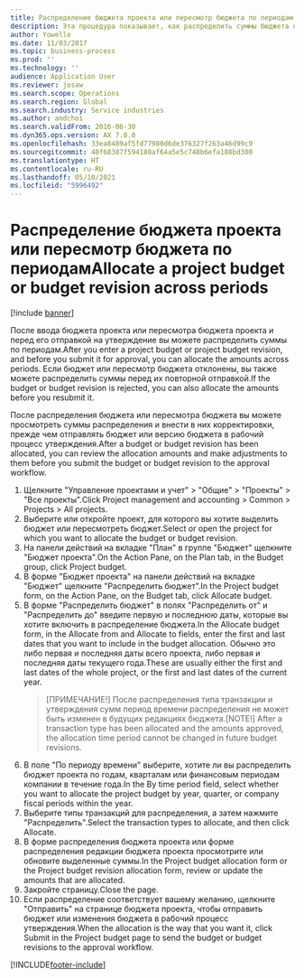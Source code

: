 ```yaml
---
title: Распределение бюджета проекта или пересмотр бюджета по периодам
description: Эта процедура показывает, как распределить суммы бюджета проекта по периодам.
author: Yowelle
ms.date: 11/03/2017
ms.topic: business-process
ms.prod: ''
ms.technology: ''
audience: Application User
ms.reviewer: josaw
ms.search.scope: Operations
ms.search.region: Global
ms.search.industry: Service industries
ms.author: andchoi
ms.search.validFrom: 2016-06-30
ms.dyn365.ops.version: AX 7.0.0
ms.openlocfilehash: 33ea8489af5fd77980d6de376327f263a46d99c9
ms.sourcegitcommit: 40f68387f594180af64a5e5c748b6efa188bd300
ms.translationtype: HT
ms.contentlocale: ru-RU
ms.lasthandoff: 05/10/2021
ms.locfileid: "5996492"
---
```

# <a name="allocate-a-project-budget-or-budget-revision-across-periods"></a><span data-ttu-id="c73ca-103">Распределение бюджета проекта или пересмотр бюджета по периодам</span><span class="sxs-lookup"><span data-stu-id="c73ca-103">Allocate a project budget or budget revision across periods</span></span>

[!include [banner](../../includes/banner.md)]

<span data-ttu-id="c73ca-104">После ввода бюджета проекта или пересмотра бюджета проекта и перед его отправкой на утверждение вы можете распределить суммы по периодам.</span><span class="sxs-lookup"><span data-stu-id="c73ca-104">After you enter a project budget or project budget revision, and before you submit it for approval, you can allocate the amounts across periods.</span></span> <span data-ttu-id="c73ca-105">Если бюджет или пересмотр бюджета отклонены, вы также можете распределить суммы перед их повторной отправкой.</span><span class="sxs-lookup"><span data-stu-id="c73ca-105">If the budget or budget revision is rejected, you can also allocate the amounts before you resubmit it.</span></span> 

<span data-ttu-id="c73ca-106">После распределения бюджета или пересмотра бюджета вы можете просмотреть суммы распределения и внести в них корректировки, прежде чем отправлять бюджет или версию бюджета в рабочий процесс утверждения.</span><span class="sxs-lookup"><span data-stu-id="c73ca-106">After a budget or budget revision has been allocated, you can review the allocation amounts and make adjustments to them before you submit the budget or budget revision to the approval workflow.</span></span> 

1. <span data-ttu-id="c73ca-107">Щелкните "Управление проектами и учет" > "Общие" > "Проекты" > "Все проекты".</span><span class="sxs-lookup"><span data-stu-id="c73ca-107">Click Project management and accounting > Common > Projects > All projects.</span></span> 
2. <span data-ttu-id="c73ca-108">Выберите или откройте проект, для которого вы хотите выделить бюджет или пересмотреть бюджет.</span><span class="sxs-lookup"><span data-stu-id="c73ca-108">Select or open the project for which you want to allocate the budget or budget revision.</span></span> 
3. <span data-ttu-id="c73ca-109">На панели действий на вкладке "План" в группе "Бюджет" щелкните "Бюджет проекта".</span><span class="sxs-lookup"><span data-stu-id="c73ca-109">On the Action Pane, on the Plan tab, in the Budget group, click Project budget.</span></span> 
4. <span data-ttu-id="c73ca-110">В форме "Бюджет проекта" на панели действий на вкладке "Бюджет" щелкните "Распределить бюджет".</span><span class="sxs-lookup"><span data-stu-id="c73ca-110">In the Project budget form, on the Action Pane, on the Budget tab, click Allocate budget.</span></span> 
5. <span data-ttu-id="c73ca-111">В форме "Распределить бюджет" в полях "Распределить от" и "Распределить до" введите первую и последнюю даты, которые вы хотите включить в распределение бюджета.</span><span class="sxs-lookup"><span data-stu-id="c73ca-111">In the Allocate budget form, in the Allocate from and Allocate to fields, enter the first and last dates that you want to include in the budget allocation.</span></span> <span data-ttu-id="c73ca-112">Обычно это либо первая и последняя даты всего проекта, либо первая и последняя даты текущего года.</span><span class="sxs-lookup"><span data-stu-id="c73ca-112">These are usually either the first and last dates of the whole project, or the first and last dates of the current year.</span></span>  
   > <span data-ttu-id="c73ca-113">[ПРИМЕЧАНИЕ!] После распределения типа транзакции и утверждения сумм период времени распределения не может быть изменен в будущих редакциях бюджета.</span><span class="sxs-lookup"><span data-stu-id="c73ca-113">[NOTE!] After a transaction type has been allocated and the amounts approved, the allocation time period cannot be changed in future budget revisions.</span></span> 
6. <span data-ttu-id="c73ca-114">В поле "По периоду времени" выберите, хотите ли вы распределить бюджет проекта по годам, кварталам или финансовым периодам компании в течение года.</span><span class="sxs-lookup"><span data-stu-id="c73ca-114">In the By time period field, select whether you want to allocate the project budget by year, quarter, or company fiscal periods within the year.</span></span>
7. <span data-ttu-id="c73ca-115">Выберите типы транзакций для распределения, а затем нажмите "Распределить".</span><span class="sxs-lookup"><span data-stu-id="c73ca-115">Select the transaction types to allocate, and then click Allocate.</span></span> 
8. <span data-ttu-id="c73ca-116">В форме распределения бюджета проекта или форме распределения редакции бюджета проекта просмотрите или обновите выделенные суммы.</span><span class="sxs-lookup"><span data-stu-id="c73ca-116">In the Project budget allocation form or the Project budget revision allocation form, review or update the amounts that are allocated.</span></span> 
9. <span data-ttu-id="c73ca-117">Закройте страницу.</span><span class="sxs-lookup"><span data-stu-id="c73ca-117">Close the page.</span></span>
10. <span data-ttu-id="c73ca-118">Если распределение соответствует вашему желанию, щелкните "Отправить" на странице бюджета проекта, чтобы отправить бюджет или изменения бюджета в рабочий процесс утверждения.</span><span class="sxs-lookup"><span data-stu-id="c73ca-118">When the allocation is the way that you want it, click Submit in the Project budget page to send the budget or budget revisions to the approval workflow.</span></span>  




[!INCLUDE[footer-include](../../includes/footer-banner.md)]